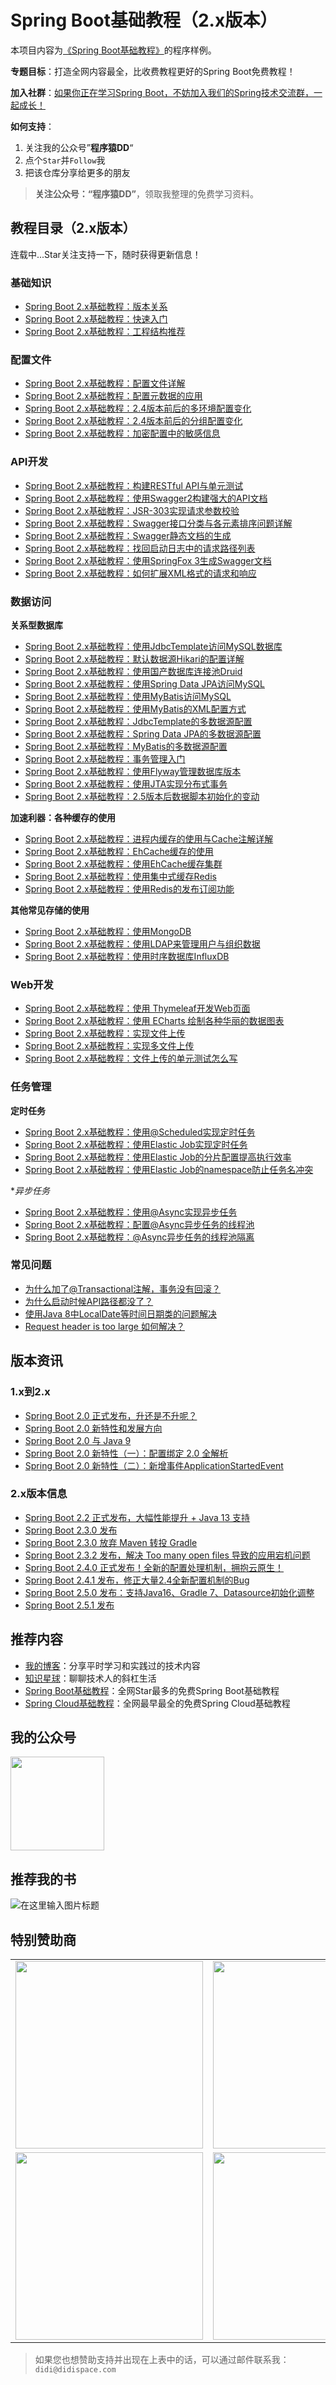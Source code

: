 # Spring Boot基础教程（2.x版本）

本项目内容为[《Spring Boot基础教程》](http://blog.didispace.com/spring-boot-learning-2x/)的程序样例。

**专题目标**：打造全网内容最全，比收费教程更好的Spring Boot免费教程！

**加入社群**：[如果你正在学习Spring Boot，不妨加入我们的Spring技术交流群，一起成长！](https://blog.didispace.com/join-group-spring/index.html)

**如何支持**：
1. 关注我的公众号”**程序猿DD**“
2. 点个`Star`并`Follow`我
3. 把该仓库分享给更多的朋友

> **关注公众号：“程序猿DD”**，领取我整理的免费学习资料。<br>

## 教程目录（2.x版本）

连载中...Star关注支持一下，随时获得更新信息！

### 基础知识

- [Spring Boot 2.x基础教程：版本关系](http://blog.didispace.com/spring-cloud-alibaba-version/)
- [Spring Boot 2.x基础教程：快速入门](http://blog.didispace.com/spring-boot-learning-21-1-1/)
- [Spring Boot 2.x基础教程：工程结构推荐](http://blog.didispace.com/spring-boot-learning-21-1-2/)

### 配置文件

- [Spring Boot 2.x基础教程：配置文件详解](http://blog.didispace.com/spring-boot-learning-21-1-3/)
- [Spring Boot 2.x基础教程：配置元数据的应用 ](http://blog.didispace.com/spring-boot-learning-24-1-6/)
- [Spring Boot 2.x基础教程：2.4版本前后的多环境配置变化](http://blog.didispace.com/spring-boot-learning-24-1-4/)
- [Spring Boot 2.x基础教程：2.4版本前后的分组配置变化](http://blog.didispace.com/spring-boot-learning-24-1-5/)
- [Spring Boot 2.x基础教程：加密配置中的敏感信息](http://blog.didispace.com/spring-boot-learning-2-1-5/)

### API开发

- [Spring Boot 2.x基础教程：构建RESTful API与单元测试](http://blog.didispace.com/spring-boot-learning-21-2-1/)
- [Spring Boot 2.x基础教程：使用Swagger2构建强大的API文档](http://blog.didispace.com/spring-boot-learning-21-2-2/)
- [Spring Boot 2.x基础教程：JSR-303实现请求参数校验](http://blog.didispace.com/spring-boot-learning-21-2-3/)
- [Spring Boot 2.x基础教程：Swagger接口分类与各元素排序问题详解](http://blog.didispace.com/spring-boot-learning-21-2-4/)
- [Spring Boot 2.x基础教程：Swagger静态文档的生成](http://blog.didispace.com/spring-boot-learning-21-2-5/)
- [Spring Boot 2.x基础教程：找回启动日志中的请求路径列表](http://blog.didispace.com/spring-boot-learning-21-2-6/)
- [Spring Boot 2.x基础教程：使用SpringFox 3生成Swagger文档](http://blog.didispace.com/spring-boot-learning-21-2-7/)
- [Spring Boot 2.x基础教程：如何扩展XML格式的请求和响应](http://blog.didispace.com/spring-boot-learning-21-2-8/)

### 数据访问

**关系型数据库**

- [Spring Boot 2.x基础教程：使用JdbcTemplate访问MySQL数据库](http://blog.didispace.com/spring-boot-learning-21-3-1/)
- [Spring Boot 2.x基础教程：默认数据源Hikari的配置详解](http://blog.didispace.com/spring-boot-learning-21-3-2/)
- [Spring Boot 2.x基础教程：使用国产数据库连接池Druid](http://blog.didispace.com/spring-boot-learning-21-3-3/)
- [Spring Boot 2.x基础教程：使用Spring Data JPA访问MySQL](http://blog.didispace.com/spring-boot-learning-21-3-4/)
- [Spring Boot 2.x基础教程：使用MyBatis访问MySQL](http://blog.didispace.com/spring-boot-learning-21-3-5/)
- [Spring Boot 2.x基础教程：使用MyBatis的XML配置方式](http://blog.didispace.com/spring-boot-learning-21-3-6/)
- [Spring Boot 2.x基础教程：JdbcTemplate的多数据源配置](http://blog.didispace.com/spring-boot-learning-21-3-7/)
- [Spring Boot 2.x基础教程：Spring Data JPA的多数据源配置](http://blog.didispace.com/spring-boot-learning-21-3-8/)
- [Spring Boot 2.x基础教程：MyBatis的多数据源配置](http://blog.didispace.com/spring-boot-learning-21-3-9/)
- [Spring Boot 2.x基础教程：事务管理入门](http://blog.didispace.com/spring-boot-learning-21-3-10/)
- [Spring Boot 2.x基础教程：使用Flyway管理数据库版本](http://blog.didispace.com/spring-boot-learning-24-3-11/)
- [Spring Boot 2.x基础教程：使用JTA实现分布式事务](http://blog.didispace.com/spring-boot-learning-24-3-12/)
- [Spring Boot 2.x基础教程：2.5版本后数据脚本初始化的变动](http://blog.didispace.com/spring-boot-learning-25-3-13/)

**加速利器：各种缓存的使用**

- [Spring Boot 2.x基础教程：进程内缓存的使用与Cache注解详解](http://blog.didispace.com/spring-boot-learning-21-5-1/)
- [Spring Boot 2.x基础教程：EhCache缓存的使用](http://blog.didispace.com/spring-boot-learning-21-5-2/)
- [Spring Boot 2.x基础教程：使用EhCache缓存集群](http://blog.didispace.com/spring-boot-learning-21-5-3/)
- [Spring Boot 2.x基础教程：使用集中式缓存Redis](http://blog.didispace.com/spring-boot-learning-21-5-4/)
- [Spring Boot 2.x基础教程：使用Redis的发布订阅功能](http://blog.didispace.com/spring-boot-learning-25-5-5/)

**其他常见存储的使用**

- [Spring Boot 2.x基础教程：使用MongoDB](http://blog.didispace.com/spring-boot-learning-24-6-1/)
- [Spring Boot 2.x基础教程：使用LDAP来管理用户与组织数据](http://blog.didispace.com/spring-boot-learning-24-6-2/)
- [Spring Boot 2.x基础教程：使用时序数据库InfluxDB](http://blog.didispace.com/spring-boot-learning-2-6-3/)


### Web开发

- [Spring Boot 2.x基础教程：使用 Thymeleaf开发Web页面](http://blog.didispace.com/spring-boot-learning-21-4-1/)
- [Spring Boot 2.x基础教程：使用 ECharts 绘制各种华丽的数据图表](http://blog.didispace.com/spring-boot-learning-21-4-2/)
- [Spring Boot 2.x基础教程：实现文件上传](http://blog.didispace.com/spring-boot-learning-21-4-3/)
- [Spring Boot 2.x基础教程：实现多文件上传](http://blog.didispace.com/spring-boot-learning-21-4-4/)
- [Spring Boot 2.x基础教程：文件上传的单元测试怎么写](https://blog.didispace.com/spring-boot-learning-21-4-5/)

### 任务管理

**定时任务**

- [Spring Boot 2.x基础教程：使用@Scheduled实现定时任务](https://blog.didispace.com/spring-boot-learning-2-7-1)
- [Spring Boot 2.x基础教程：使用Elastic Job实现定时任务](https://blog.didispace.com/spring-boot-learning-2-7-2)
- [Spring Boot 2.x基础教程：使用Elastic Job的分片配置提高执行效率](https://blog.didispace.com/spring-boot-learning-2-7-3)
- [Spring Boot 2.x基础教程：使用Elastic Job的namespace防止任务名冲突](https://blog.didispace.com/spring-boot-learning-2-7-4)

**异步任务*

- [Spring Boot 2.x基础教程：使用@Async实现异步任务](https://blog.didispace.com/spring-boot-learning-2-7-5)
- [Spring Boot 2.x基础教程：配置@Async异步任务的线程池](https://blog.didispace.com/spring-boot-learning-2-7-6)
- [Spring Boot 2.x基础教程：@Async异步任务的线程池隔离](https://blog.didispace.com/spring-boot-learning-2-7-7)

### 常见问题

- [为什么加了@Transactional注解，事务没有回滚？](http://blog.didispace.com/transactional-not-rollback/)
- [为什么启动时候API路径都没了？](http://blog.didispace.com/spring-boot-learning-21-2-6/)
- [使用Java 8中LocalDate等时间日期类的问题解决](http://blog.didispace.com/Spring-Boot-And-Feign-Use-localdate/)
- [Request header is too large 如何解决？](https://blog.didispace.com/request-header-is-too-large/)

## 版本资讯

### 1.x到2.x

- [Spring Boot 2.0 正式发布，升还是不升呢？](http://blog.didispace.com/spring-boot-2-release/)
- [Spring Boot 2.0 新特性和发展方向](http://blog.didispace.com/Spring-Boot-2-0-%E6%96%B0%E7%89%B9%E6%80%A7%E5%92%8C%E5%8F%91%E5%B1%95%E6%96%B9%E5%90%91/)
- [Spring Boot 2.0 与 Java 9](http://blog.didispace.com/Spring-Boot-2.0%E4%B8%8EJava-9/)
- [Spring Boot 2.0 新特性（一）：配置绑定 2.0 全解析](http://blog.didispace.com/Spring-Boot-2-0-feature-1-relaxed-binding-2/)
- [Spring Boot 2.0 新特性（二）：新增事件ApplicationStartedEvent](http://blog.didispace.com/Spring-Boot-2-0-feature-2-ApplicationStartedEvent/)

### 2.x版本信息

- [Spring Boot 2.2 正式发布，大幅性能提升 + Java 13 支持](http://blog.didispace.com/spring-boot-2-2-release/)
- [Spring Boot 2.3.0 发布](/spring-boot-2-3-0-release/) 
- [Spring Boot 2.3.0 放弃 Maven 转投 Gradle](/spring-boot-gradle/)
- [Spring Boot 2.3.2 发布，解决 Too many open files 导致的应用宕机问题](http://blog.didispace.com/spring-boot-2-3-2-release/)
- [Spring Boot 2.4.0 正式发布！全新的配置处理机制，拥抱云原生！](http://blog.didispace.com/spring-boot-2-4-0-ga/)
- [Spring Boot 2.4.1 发布，修正大量2.4全新配置机制的Bug](http://blog.didispace.com/spring-boot-2-4-1-release/)
- [Spring Boot 2.5.0 发布：支持Java16、Gradle 7、Datasource初始化调整](https://blog.didispace.com/spring-boot-2-5-0-release/)
- [Spring Boot 2.5.1 发布](https://blog.didispace.com/spring-boot-2-5-1-release/)

## 推荐内容

- [我的博客](http://blog.didispace.com)：分享平时学习和实践过的技术内容
- [知识星球](https://t.xiaomiquan.com/zfEiY3v)：聊聊技术人的斜杠生活
- [Spring Boot基础教程](http://blog.didispace.com/Spring-Boot%E5%9F%BA%E7%A1%80%E6%95%99%E7%A8%8B/)：全网Star最多的免费Spring Boot基础教程
- [Spring Cloud基础教程](http://blog.didispace.com/Spring-Cloud%E5%9F%BA%E7%A1%80%E6%95%99%E7%A8%8B/)：全网最早最全的免费Spring Cloud基础教程

## 我的公众号

<img src="http://blog.didispace.com/css/images/weixin.jpg" style="width:150px;height:150px;" />

## 推荐我的书

![](https://git.oschina.net/uploads/images/2017/0416/233656_dd3bce94_437188.png "在这里输入图片标题")

## 特别赞助商

<table>
      <tbody>
        <tr>
          <td align="center" valign="middle">
             <a href="https://start.aliyun.com/" target="_blank">
               <img width="300" src="https://github.com/dyc87112/SpringBoot-Learning/blob/master/images/github/001.jpg?raw=true">
             </a>
          </td>
          <td align="center" valign="middle">
            <a href="http://gk.link/a/103EK" target="_blank">
              <img width="300" src="https://github.com/dyc87112/SpringBoot-Learning/blob/master/images/github/002.jpg?raw=true">
            </a>
          </td>  
          <td align="center" valign="middle">
             <a href="https://openwrite.cn/?from=didi-springcloud" target="_blank">
               <img width="300" src="https://github.com/dyc87112/SpringBoot-Learning/blob/master/images/github/003.jpg?raw=true">
             </a>
          </td>          
        </tr>
        <tr>
          <td align="center" valign="middle">
            <a href="https://www.aliyun.com/minisite/goods?userCode=wxfqkr0o&share_source=copy_link" target="_blank">
              <img width="300" src="https://github.com/dyc87112/SpringBoot-Learning/blob/master/images/github/004.jpg?raw=true">
            </a>
          </td>  
          <td align="center" valign="middle">
            <a href="https://curl.qcloud.com/M5wV9Ylj" target="_blank">
              <img width="300" src="https://github.com/dyc87112/SpringBoot-Learning/blob/master/images/github/005.jpg?raw=true">
            </a>
          </td> 
          <td align="center" valign="middle">
          </td>
        </tr>
      </tbody>
</table>

> 如果您也想赞助支持并出现在上表中的话，可以通过邮件联系我：`didi@didispace.com`